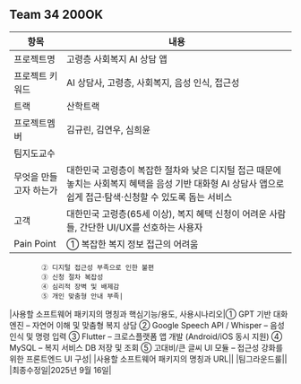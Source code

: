 ## Team 34 200OK
|항목|내용|
|---|---|
|프로젝트명|고령층 사회복지 AI 상담 앱|
|프로젝트 키워드|AI 상담사, 고령층, 사회복지, 음성 인식, 접근성|
|트랙|산학트랙|
|프로젝트멤버|김규린, 김연우, 심희윤|
|팀지도교수||
|무엇을 만들고자 하는가|대한민국 고령층이 복잡한 절차와 낮은 디지털 접근 때문에 놓치는 사회복지 혜택을 음성 기반 대화형 AI 상담사 앱으로 쉽게 접근·탐색·신청할 수 있도록 돕는 서비스|
|고객|대한민국 고령층(65세 이상), 복지 혜택 신청이 어려운 사람들, 간단한 UI/UX를 선호하는 사용자|
|Pain Point|① 복잡한 복지 정보 접근의 어려움
            ② 디지털 접근성 부족으로 인한 불편
            ③ 신청 절차 복잡성
            ④ 심리적 장벽 및 배제감
            ⑤ 개인 맞춤형 안내 부족|
|사용할 소프트웨어 패키지의 명칭과 핵심기능/용도, 사용시나리오|① GPT 기반 대화 엔진 – 자연어 이해 및 맞춤형 복지 상담
    ② Google Speech API / Whisper – 음성 인식 및 명령 입력
③ Flutter – 크로스플랫폼 앱 개발 (Android/iOS 동시 지원)
④ MySQL – 복지 서비스 DB 저장 및 조회
⑤ 고대비/큰 글씨 UI 모듈 – 접근성 강화를 위한 프론트엔드 UI 구성|
|사용할 소프트웨어 패키지의 명칭과 URL||
|팀그라운드룰||
|최종수정일|2025년 9월 16일|
